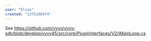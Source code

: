```yaml
---
user: "Elias"
created: "1375108474"
---
```


See <https://github.com/vvvv/vvvv-sdk/blob/develop/vvvv45/src/core/PluginInterfaces/V2/IMainLoop.cs>
